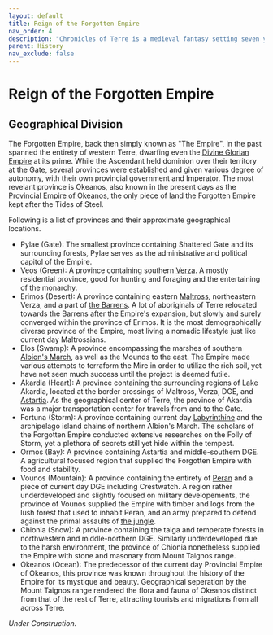 ```yaml
---
layout: default
title: Reign of the Forgotten Empire
nav_order: 4
description: "Chronicles of Terre is a medieval fantasy setting seven years in the writing, currently for dungeons & dragons 5th edition."
parent: History
nav_exclude: false
---
```


# Reign of the Forgotten Empire

## Geographical Division

The Forgotten Empire, back then simply known as "The Empire", in the past spanned the entirety of western Terre, dwarfing even the [Divine Glorian Empire](../region/DGE) at its prime. While the Ascendant held dominion over their territory at the Gate, several provinces were established and given various degree of autonomy, with their own provincial government and Imperator. The most revelant province is Okeanos, also known in the present days as the [Provincial Empire of Okeanos](../region/Okeanos), the only piece of land the Forgotten Empire kept after the Tides of Steel.

Following is a list of provinces and their approximate geographical locations.

- Pylae (Gate): The smallest province containing Shattered Gate and its surrounding forests, Pylae serves as the administrative and political capitol of the Empire.
- Veos (Green): A province containing southern [Verza](../region/Verza). A mostly residential province, good for hunting and foraging and the entertaining of the monarchy.
- Erimos (Desert): A province containing eastern [Maltross](../region/Maltross), northeastern Verza, and a part of [the Barrens](../region/Barrens). A lot of aboriginals of Terre relocated towards the Barrens after the Empire's expansion, but slowly and surely converged within the province of Erimos. It is the most demographically diverse province of the Empire, most living a nomadic lifestyle just like current day Maltrossians.
- Elos (Swamp): A province encompassing the marshes of southern [Albion's March](../region/Fracture), as well as the Mounds to the east. The Empire made various attempts to terraform the Mire in order to utilize the rich soil, yet have not seen much success until the project is deemed futile.
- Akardia (Heart): A province containing the surrounding regions of Lake Akardia, located at the border crossings of Maltross, Verza, DGE, and [Astartia](../region/Astartia). As the geographical center of Terre, the province of Akardia was a major transportation center for travels from and to the Gate.
- Fortuna (Storm): A province containing current day [Labyrinthine](../region/Labyrinthine) and the archipelago island chains of northern Albion's March. The scholars of the Forgotten Empire conducted extensive researches on the Folly of Storm, yet a plethora of secrets still yet hide within the tempest.
- Ormos (Bay): A province containing Astartia and middle-southern DGE. A agricultural focused region that supplied the Forgotten Empire with food and stability.
- Vounos (Mountain): A province containing the entirety of [Peran](../region/Peran) and a piece of current day DGE including Crestwatch. A region rather underdeveloped and slightly focused on military developements, the province of Vounos supplied the Empire with timber and logs from the lush forest that used to inhabit Peran, and an army prepared to defend against the primal assaults of [the jungle](../region/Yharn).
- Chionia (Snow): A province containing the taiga and temperate forests in northwestern and middle-northern DGE. Similarly underdeveloped due to the harsh environment, the province of Chionia nonetheless supplied the Empire with stone and masonary from Mount Taignos range.
- Okeanos (Ocean): The predecessor of the current day Provincial Empire of Okeanos, this province was known throughout the history of the Empire for its mystique and beauty. Geographical seperation by the Mount Taignos range rendered the flora and fauna of Okeanos distinct from that of the rest of Terre, attracting tourists and migrations from all across Terre.

*Under Construction.*